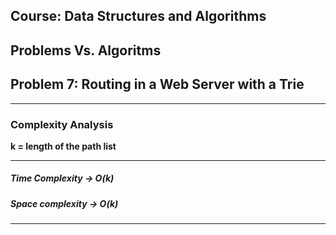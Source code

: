 ## Course: Data Structures and Algorithms
## Problems Vs. Algoritms
## Problem 7: Routing in a Web Server with a Trie

---

### Complexity Analysis

**k = length of the path list**

---

##### Time Complexity -> O(k)
##### Space complexity -> O(k)

---
